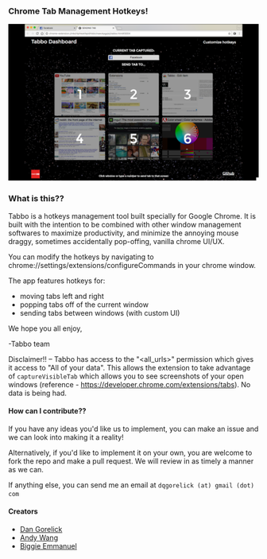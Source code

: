 ### Chrome Tab Management Hotkeys!
![](./tabbo_screenshot_1.png)

### What is this??
Tabbo is a hotkeys management tool built specially for Google Chrome. It is built with the intention to be combined with other window management softwares to maximize productivity, and minimize the annoying mouse draggy, sometimes accidentally pop-offing, vanilla chrome UI/UX.

You can modify the hotkeys by navigating to chrome://settings/extensions/configureCommands in your chrome window.

The app features hotkeys for:
- moving tabs left and right
- popping tabs off of the current window
- sending tabs between windows (with custom UI)

We hope you all enjoy,

-Tabbo team

Disclaimer!! – Tabbo has access to the "<all_urls>" permission which gives it access to "All of your data". This allows the extension to take advantage of `captureVisibleTab` which allows you to see screenshots of your open windows (reference - https://developer.chrome.com/extensions/tabs). No data is being had.


#### How can I contribute??
If you have any ideas you'd like us to implement, you can make an issue and we can look into making it a reality!

Alternatively, if you'd like to implement it on your own, you are welcome to fork the repo and make a pull request. We will review in as timely a manner as we can.

If anything else, you can send me an email at `dqgorelick (at) gmail (dot) com`

#### Creators
- [Dan Gorelick](https://github.com/dqgorelick)
- [Andy Wang](https://github.com/ownzandy)
- [Biggie Emmanuel](https://github.com/bigolu)

